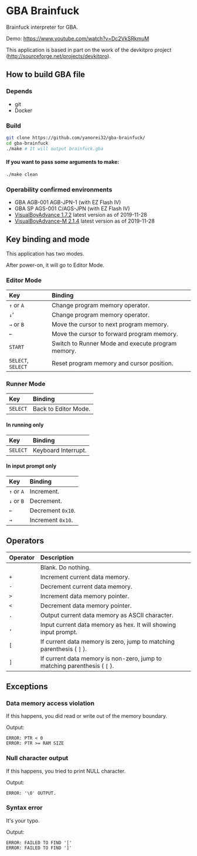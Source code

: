 # GBA Brainfuck
Brainfuck interpreter for GBA.

Demo: https://www.youtube.com/watch?v=Dc2VkSRkmuM

This application is based in part on the work of the devkitpro project (http://sourceforge.net/projects/devkitpro).

## How to build GBA file

### Depends
* git
* Docker

### Build
```bash
git clone https://github.com/yanorei32/gba-brainfuck/
cd gba-brainfuck
./make # It will output brainfuck.gba
```

#### If you want to pass some arguments to make:

```bash
./make clean
```

### Operability confirmed environments

* GBA AGB-001 AGB-JPN-1 (with EZ Flash IV)
* GBA SP AGS-001 C/AGS-JPN (with EZ Flash IV)
* [VisualBoyAdvance 1.7.2](https://ja.osdn.net/projects/sfnet_vba/) latest version as of 2019-11-28
* [VisualBoyAdvance-M 2.1.4](https://github.com/visualboyadvance-m/visualboyadvance-m) latest version as of 2019-11-28

## Key binding and mode

This application has two modes.

After power-on, it will go to Editor Mode.

### Editor Mode

| Key                | Binding                                           |
|:-------------------|:--------------------------------------------------|
| `↑` or `A`         | Change program memory operator.                   |
| `↓`'               | Change program memory operator.                   |
| `→` or `B`         | Move the cursor to next program memory.           |
| `←`                | Move the cursor to forward program memory.        |
| `START`            | Switch to Runner Mode and execute program memory. |
| `SELECT`, `SELECT` | Reset program memory and cursor position.         |

### Runner Mode

| Key      | Binding              |
|:---------|:---------------------|
| `SELECT` | Back to Editor Mode. |

#### In running only

| Key      | Binding             |
|:---------|:--------------------|
| `SELECT` | Keyboard Interrupt. |

#### In input prompt only

| Key        | Binding           |
|:-----------|:------------------|
| `↑` or `A` | Increment.        |
| `↓` or `B` | Decrement.        |
| `←`        | Decrement `0x10`. |
| `→`        | Increment `0x10`. |

## Operators

| Operator | Description                                                               |
|:---------|:--------------------------------------------------------------------------|
| ` `      | Blank. Do nothing.                                                        |
| `+`      | Increment current data memory.                                            |
| `-`      | Decrement current data memory.                                            |
| `>`      | Increment data memory pointer.                                            |
| `<`      | Decrement data memory pointer.                                            |
| `.`      | Output current data memory as ASCII character.                            |
| `,`      | Input current data memory as hex. It will showing input prompt.           |
| `[`      | If current data memory is zero, jump to matching parenthesis ( `]` ).     |
| `]`      | If current data memory is non-zero, jump to matching parenthesis ( `[` ). |

## Exceptions

### Data memory access violation
If this happens, you did read or write out of the memory boundary.

Output:
```
ERROR: PTR < 0
ERROR: PTR >= RAM SIZE
```

### Null character output
If this happens, you tried to print NULL character.

Output:
```
ERROR: '\0' OUTPUT.
```

### Syntax error
It's your typo.

Output:
```
ERROR: FAILED TO FIND '['
ERROR: FAILED TO FIND ']'
```

